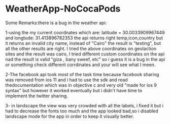 # WeatherApp-NoCocaPods

Some Remarks:there is a bug in the weather api:

1-using the my current coordnates which are: latitude = 30.0033909967449 and longtude: 31.413896782353
the api returns right temp,icon,country but it returns an invalid city name, instead of "Cairo" the result is "testing", 
but all the other results are right.
I tried the above coordinates on geolaction sites and the result was cairo,
I tried different custom coordinates on the api nad the result is valid "giza , bany sweef, etc"
so i guess it is a bug in the api or something check different corrdinates and your will see what I meen.

2-The facebook api took most of the task time because facebook sharing was removed from ios 11 and i had to use the sdk 
and read thedocumentation which was  in objective c and very old "made for ios 9 syntax" but however it worked eventually but i
didn't have time to implement the twitter sharing.

3- in landscape the view was very crowded with all the labels, i fixed it but i had to decrease the fonts too much
and the app looked bad,so i disabled landscape mode for the app in order to keep it visually better.
